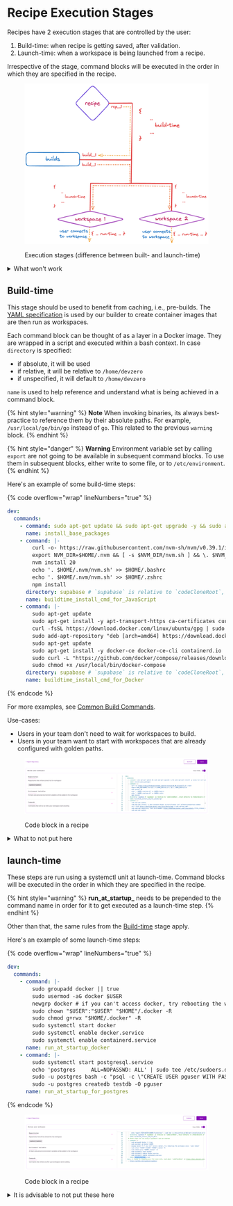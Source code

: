 # Recipe Execution Stages

Recipes have 2 execution stages that are controlled by the user:
1. Build-time: when recipe is getting saved, after validation.
2. Launch-time: when a workspace is being launched from a recipe.

Irrespective of the stage, command blocks will be executed in the order in which they are specified in the recipe.

<figure><img src="../.gitbook/assets/exec-stages.png" alt=""><figcaption><p>Execution stages (difference between built- and launch-time)</p></figcaption></figure>


<details>
<summary>What won't work</summary>
Anything that requires user-input to proceed. Build- and launch-time steps are executed by processes in a completely headless mode. As such, if your setup command requires user-input or needs to be attached to a TTY, it will unfortunately not work. You will see it get stuck in the logs, and the best you will be able to do is cancel that build.

Common cases where this is true:
- Adding `-y` for apt-get operations: `sudo apt-get install -y curl`
- Prepending apt-get operations with `DEBIAN_FRONTEND=noninteractive`: `DEBIAN_FRONTEND=noninteractive sudo apt-get install tzdata`
</details>

## Build-time

This stage should be used to benefit from caching, i.e., pre-builds. The [YAML specification](../references/recipe-syntax.md) is used by our builder to create container images that are then run as workspaces. 

Each command block can be thought of as a layer in a Docker image. They are wrapped in a script and executed within a bash context. 
In case `directory` is specified:
- if absolute, it will be used
- if relative, it will be relative to `/home/devzero`
- if unspecified, it will default to `/home/devzero`

`name` is used to help reference and understand what is being achieved in a command block.

{% hint style="warning" %}
**Note** When invoking binaries, its always best-practice to reference them by their absolute paths. For example, `/usr/local/go/bin/go` instead of `go`. This related to the previous `warning` block.
{% endhint %}

{% hint style="danger" %}
**Warning** Environment variable set by calling `export` are not going to be available in subsequent command blocks. To use them in subsequent blocks, either write to some file, or to `/etc/environment`.
{% endhint %}

Here's an example of some build-time steps:

{% code overflow="wrap" lineNumbers="true" %}
```yaml
dev:
  commands:
    - command: sudo apt-get update && sudo apt-get upgrade -y && sudo apt-get install -y unzip tar curl gnupg software-properties-common zip
      name: install_base_packages
    - command: |-
        curl -o- https://raw.githubusercontent.com/nvm-sh/nvm/v0.39.1/install.sh | bash
        export NVM_DIR=$HOME/.nvm && [ -s $NVM_DIR/nvm.sh ] && \. $NVM_DIR/nvm.sh
        nvm install 20
        echo '. $HOME/.nvm/nvm.sh' >> $HOME/.bashrc
        echo '. $HOME/.nvm/nvm.sh' >> $HOME/.zshrc
        npm install
      directory: supabase # `supabase` is relative to `codeCloneRoot`, which defaults to /home/devzero if not specified
      name: buildtime_install_cmd_for_JavaScript
    - command: |-
        sudo apt-get update
        sudo apt-get install -y apt-transport-https ca-certificates curl software-properties-common
        curl -fsSL https://download.docker.com/linux/ubuntu/gpg | sudo apt-key add -
        sudo add-apt-repository "deb [arch=amd64] https://download.docker.com/linux/ubuntu $(lsb_release -cs) stable"
        sudo apt-get update
        sudo apt-get install -y docker-ce docker-ce-cli containerd.io
        sudo curl -L "https://github.com/docker/compose/releases/download/1.29.2/docker-compose-$(uname -s)-$(uname -m)" -o /usr/local/bin/docker-compose
        sudo chmod +x /usr/local/bin/docker-compose
      directory: supabase # `supabase` is relative to `codeCloneRoot`, which defaults to /home/devzero if not specified
      name: buildtime_install_cmd_for_Docker
```
{% endcode %}

For more examples, see [Common Build Commands](../references/common-build-commands.md).

Use-cases:
- Users in your team don't need to wait for workspaces to build.
- Users in your team want to start with workspaces that are already configured with golden paths.

<figure><img src="../.gitbook/assets/buildtime-in-recipe.png" alt=""><figcaption><p>Code block in a recipe</p></figcaption></figure>

<details>
<summary>What to not put here</summary>
- Starting any sort of daemonized process (eg: `sudo systemctl start ...`)
    - docker daemon
    - mysqld, postgres, etc
- While calling operations to kick-off indexing in IDEs is technically feasible in the build-time stage, it's best left to the launch-time stage.
</details>

## launch-time

These steps are run using a systemctl unit at launch-time. Command blocks will be executed in the order in which they are specified in the recipe.


{% hint style="warning" %}
**run_at_startup_** needs to be prepended to the command name in order for it to get executed as a launch-time step.
{% endhint %}

Other than that, the same rules from the [Build-time](#build-time) stage apply.

Here's an example of some launch-time steps:

{% code overflow="wrap" lineNumbers="true" %}
```yaml
dev:
  commands:
    - command: |-
        sudo groupadd docker || true
        sudo usermod -aG docker $USER
        newgrp docker # if you can't access docker, try rebooting the workspace once: `sudo reboot`
        sudo chown "$USER":"$USER" "$HOME"/.docker -R
        sudo chmod g+rwx "$HOME/.docker" -R
        sudo systemctl start docker
        sudo systemctl enable docker.service
        sudo systemctl enable containerd.service
      name: run_at_startup_docker
    - command: |-
        sudo systemctl start postgresql.service
        echo 'postgres     ALL=NOPASSWD: ALL' | sudo tee /etc/sudoers.d/100-postgres
        sudo -u postgres bash -c "psql -c \"CREATE USER pguser WITH PASSWORD 'test1234';\""
        sudo -u postgres createdb testdb -O pguser
      name: run_at_startup_for_postgres
```
{% endcode %}

<figure><img src="../.gitbook/assets/runtime-in-recipe.png" alt=""><figcaption><p>Code block in a recipe</p></figcaption></figure>

<details>
<summary>It is advisable to not put these here</summary>
- Cacheable steps that make filesystems updates are better placed in the build-time stage
- Binaries, files, interfaces that you expect the user to access as soon as they get into their workspace.
</details>
